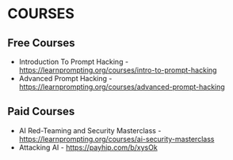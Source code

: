 # COURSES
## Free Courses
- Introduction To Prompt Hacking - https://learnprompting.org/courses/intro-to-prompt-hacking
- Advanced Prompt Hacking - https://learnprompting.org/courses/advanced-prompt-hacking

## Paid Courses
- AI Red-Teaming and Security Masterclass - https://learnprompting.org/courses/ai-security-masterclass
- Attacking AI - https://payhip.com/b/xysOk
